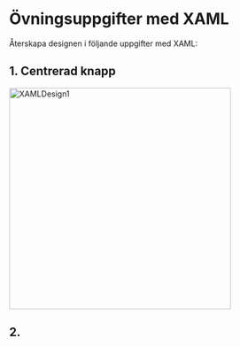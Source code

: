 # Övningsuppgifter med XAML

Återskapa designen i följande uppgifter med XAML:

## 1. Centrerad knapp

<img src="https://github.com/everyloop/NET24-Csharp/blob/master/Exercises/Images/XAMLDesign1.png" alt="XAMLDesign1" width="400"/>

## 2. 